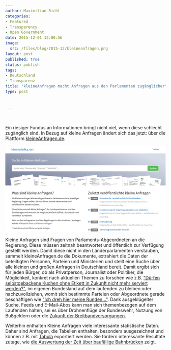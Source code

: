 ```yaml
---
author: Maximilian Richt
categories:
- Featured
- Transparency
- Open Government
date: 2015-12-01 12:00:56
image:
  src: /files/blog/2015-12/kleineanfragen.png
layout: post
published: true
status: publish
tags:
- Deutschland
- Transparenz
title: "kleineAnfragen macht Anfragen aus den Parlamenten zugänglicher"
type: post


---
```

<br>

Ein riesiger Fundus an Informationen bringt nicht viel, wenn diese schlecht zugänglich sind. In Bezug auf kleine Anfragen ändert sich das jetzt: über die Plattform [kleineAnfragen.de](https://kleineanfragen.de).

![image](/files/blog/2015-12/kleineanfragen-screenshot.png)

Kleine Anfragen sind Fragen von Parlaments-Abgeordneten an die Regierung. Diese müssen zeitnah beantwortet und öffentlich zur Verfügung gestellt werden. Damit diese nicht in den Länderparlamenten verstauben, sammelt kleineAnfragen.de die Dokumente, extrahiert die Daten der beteiltigten Personen, Parteien und Ministerien und stellt eine Suche über alle kleinen und großen Anfragen in Deutschland bereit. Damit ergibt sich für jeden Bürger, ob als Privatperson, Journalist oder Politiker, die Möglichkeit, konkret nach aktuellen Themen zu forschen wie z.B. ["Dürfen selbstgebackene Kuchen ohne Etikett in Zukunft nicht mehr serviert werden?"](https://kleineanfragen.de/nordrhein-westfalen/16/7306-duerfen-selbstgebackene-kuchen-ohne-etikett-in-zukunft-nicht-mehr-serviert-werden), im eigenen Bundesland auf dem laufenden zu bleiben oder nachzuvollziehen, womit sich bestimmte Parteien oder Abgeordnete gerade beschäftigen wie ["Ich dreh hier meine Runden..."](https://kleineanfragen.de/berlin/17/17263-ich-dreh-hier-meine-runden). Dank ausgeklügelter Suche, Feeds und E-Mail-Abos kann man sich themenbezogen auf dem Laufenden halten, sei es über Drohnenflüge der Bundeswehr, Nutzung von Bußgeldern oder die [Zukunft der Breitbandversorgungen](https://kleineanfragen.de/bundestag/18/1666-zukunft-der-breitbandversorgung).

Weiterhin enthalten Kleine Anfragen viele interessante statistische Daten. Daher sind Anfragen, die Tabellen enthalten, besonders ausgezeichnet und können z.B. mit [Tabula](http://tabula.technology) exportiert werden. Sie fördern interessante Resultate zutage, wie [die Auswertung der Zeit über baufällige Bahnbrücken](http://blog.zeit.de/open-data/2014/09/02/deutsche-bahn-bruecken-daten/) zeigt.


